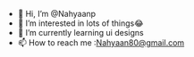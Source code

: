 - 👋 Hi, I’m @Nahyaanp
- 👀 I’m interested in lots of things😂 
- 🌱 I’m currently learning ui designs
- 📫 How to reach me :Nahyaan80@gmail.com
